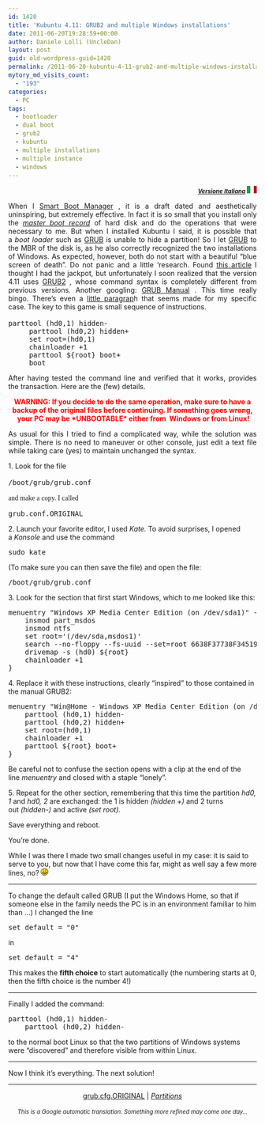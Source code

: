 ```yaml
---
id: 1420
title: 'Kubuntu 4.11: GRUB2 and multiple Windows installations'
date: 2011-06-20T19:28:59+00:00
author: Daniele Lolli (UncleDan)
layout: post
guid: old-wordpress-guid=1420
permalink: /2011-06-20-kubuntu-4-11-grub2-and-multiple-windows-installations.html
mytory_md_visits_count:
  - "193"
categories:
  - PC
tags:
  - bootloader
  - dual boot
  - grub2
  - kubuntu
  - multiple installations
  - multiple instance
  - windows
---
```

<p style="text-align: right;">
  <small><em><strong><a title="Kubuntu 4.11: GRUB2 e installazioni Windows multiple - Versione Italiana" href="/2011-06-16-kubuntu-4-11-grub2-e-installazioni-windows-multiple.html">Versione Italiana</a> </strong></em></small><em><strong><a title="Kubuntu 4.11: GRUB2 e installazioni Windows multiple - Versione Italiana" href="/2011-06-16-kubuntu-4-11-grub2-e-installazioni-windows-multiple.html"><img class="alignnone size-full wp-image-149" title="it-flag-xsmall" src="/wp-content/uploads/2009/03/it-flag-xsmall.gif" alt="" width="20" height="15" /></a> </strong></em>
</p>

<p style="text-align: justify;">
  When I <a title="Kubuntu 4.11: the first impression ... shocking!" href="/2011-06-13-kubuntu-4-11-prima-impressione-sconvolgente.html>installed Kubuntu 4.11 on my Toshiba Qosmio</a> one of the few problems encountered was the boot. It took me a long time (from &#8220;antiguru&#8221; as they are) to refine the mechanism to have two completely independent of Windows installations, one for work and one for leisure. Not wanting to even the boot partition of a system was seen at the other, the only solution that I could take a <em>boot loader</em> that had a partition active and hide the other. To do this I used an old<em>boot manager opensource</em> called <a title="Smart Boot Manager" href="http://btmgr.sourceforge.net/" target="_blank">Smart Boot Manager</a> , it is a draft dated and aesthetically uninspiring, but extremely effective. In fact it is so small that you install only the <a title="MBR" href="http://it.wikipedia.org/wiki/Master_boot_record" target="_blank"><em>master boot record</em></a> of hard disk and do the operations that were necessary to me. But when I installed Kubuntu I said, it is possible that a <em>boot loader</em> such as <a title="GRUB" href="http://www.gnu.org/software/grub/" target="_blank">GRUB</a> is unable to hide a partition! So I let <a title="GRUB" href="http://www.gnu.org/software/grub/" target="_blank">GRUB</a> to the MBR of the disk is, as he also correctly recognized the two installations of Windows. As expected, however, both do not start with a beautiful &#8220;blue screen of death&#8221;. Do not panic and a little &#8216;research. Found <a title="HowTo: Multiple, Independent WinXP Installs on the Same HardDrive via Grub" href="http://www.linuxforums.org/forum/installation/66476-howto-multiple-independent-winxp-installs-same-harddrive-via-grub.html" target="_blank">this article</a> I thought I had the jackpot, but unfortunately I soon realized that the version 4.11 uses <a title="GRUB" href="http://www.gnu.org/software/grub/" target="_blank">GRUB2</a> , whose command syntax is completely different from previous versions. Another googling: <a title="GRUB Manual" href="http://www.gnu.org/software/grub/manual/grub.html" target="_blank">GRUB Manual</a> . This time really bingo. There&#8217;s even a <a title="GRUB Manual - DOS / WINDOWS" href="http://www.gnu.org/software/grub/manual/grub.html" target="_blank">little paragrap</a>h that seems made ​​for my specific case. The key to this game is small sequence of instructions.<span style="font-family: Consolas, Monaco, 'Courier New', Courier, monospace; font-size: 12px; line-height: 18px; white-space: pre;"> </span>
</p>

<pre>parttool (hd0,1) hidden-
     parttool (hd0,2) hidden+
     set root=(hd0,1)
     chainloader +1
     parttool <tt>${root}</tt> boot+
     boot</pre>

<p style="text-align: justify;">
  After having tested the command line and verified that it works, provides the transaction. Here are the (few) details.
</p>

<p style="text-align: center;">
  <span style="color: #ff0000;"><strong>WARNING: If you decide to do the same operation, make sure to have a backup of the original files before continuing. </strong><strong>If something goes wrong,  your PC may be *UNBOOTABLE* either from  Windows or from Linux!</strong></span>
</p>

<p style="text-align: justify;">
  As usual for this I tried to find a complicated way, while the solution was simple. There is no need to maneuver or other console, just edit a text file while taking care (yes) to maintain unchanged the syntax.
</p>

1. Look for the file <span style="font-family: Consolas, Monaco, 'Courier New', Courier, monospace; font-size: 12px; line-height: 18px; white-space: pre;"></span>

<pre>/boot/grub/grub.conf</pre>

<span style="font-family: Georgia, 'Times New Roman', 'Bitstream Charter', Times, serif; font-size: 14px; line-height: 19px; white-space: normal;">and make a copy. I called</span>

<pre>grub.conf.ORIGINAL</pre>

2. Launch your favorite editor, I used _Kate._ To avoid surprises, I opened a _Konsole_ and use the command

<pre>sudo kate</pre>

(To make sure you can then save the file) and open the file:

<pre>/boot/grub/grub.conf</pre>

3. Look for the section that first start Windows, which to me looked like this:

<pre>menuentry "Windows XP Media Center Edition (on /dev/sda1)" --class windows --class os {
	insmod part_msdos
	insmod ntfs
	set root='(/dev/sda,msdos1)'
	search --no-floppy --fs-uuid --set=root 6638F37738F34519
	drivemap -s (hd0) ${root}
	chainloader +1
}</pre>

4. Replace it with these instructions, clearly &#8220;inspired&#8221; to those contained in the manual GRUB2:

<pre>menuentry "Win@Home - Windows XP Media Center Edition (on /dev/sda1)" --class windows --class os {
	parttool (hd0,1) hidden-
	parttool (hd0,2) hidden+
	set root=(hd0,1)
	chainloader +1
	parttool ${root} boot+
}</pre>

Be careful not to confuse the section opens with a clip at the end of the line _menuentry_ and closed with a staple &#8220;lonely&#8221;.

5. Repeat for the other section, remembering that this time the partition _hd0, 1_ and _hd0, 2_ are exchanged: the 1 is hidden _(hidden +)_ and 2 turns out _(hidden-)_ and active _(set root)._

Save everything and reboot.

You&#8217;re done.

While I was there I made two small changes useful in my case: it is said to serve to you, but now that I have come this far, might as well say a few more lines, no? ![:-)](/wp-content/uploads/icon_smile.gif)

* * *

To change the default called GRUB (I put the Windows Home, so that if someone else in the family needs the PC is in an environment familiar to him than &#8230;) I changed the line

<pre>set default = "0"</pre>

in

<pre>set default = "4"</pre>

This makes the **fifth choice** to start automatically (the numbering starts at 0, then the fifth choice is the number 4!)

* * *

<a name="unhide_windows"></a>Finally I added the command:

<pre>parttool (hd0,1) hidden-
	parttool (hd0,2) hidden-</pre>

to the normal boot Linux so that the two partitions of Windows systems were &#8220;discovered&#8221; and therefore visible from within Linux.

* * *

Now I think it&#8217;s everything. The next solution!

* * *

<p style="text-align: center;">
  <a title="grub.cfg.ORIGINAL" href="wp-content/uploads/2011/06/grub.cfg_.ORIGINAL.txt" target="_blank">grub.cfg.ORIGINAL</a> | <a title="grub.cfg" href="/wp-content/uploads/2011/06/grub.cfg_.txt>grub.cfg</a> | <a title="Partitions" href="/wp-content/uploads/2011/06/screenshot.png" target="_blank"><em>Partitions</em></a>
</p>

<p style="text-align: center;">
  <small><em>This is a Google automatic translation. Something more refined may come one day&#8230;</em></small>
</p>